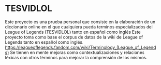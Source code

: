 # TESVIDLOL
Este proyecto es una prueba personal que consiste en la elaboración de un diccionario online en el que cualquiera pueda terminos especializados del League of Legends (TESVIDLOL) tanto en español como inglés
Este proyecto toma como base el corpus de datos de la wiki de League of Legends tanto en español como inglés. https://leagueoflegends.fandom.com/wiki/Terminology_(League_of_Legends)
Se tienen en mente mejoras como contextualizaciones y relaciones léxicas con otros términos para mejorar la comprensión de los mismos. 
